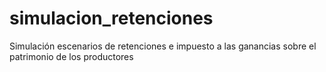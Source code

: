 # simulacion_retenciones
Simulación escenarios de retenciones e impuesto a las ganancias sobre el patrimonio de los productores
